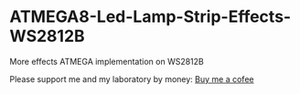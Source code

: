 # ATMEGA8-Led-Lamp-Strip-Effects-WS2812B
More effects ATMEGA implementation on WS2812B


Please support me and my laboratory by money: [Buy me a cofee](paypal.me/sktechnologiesk)
